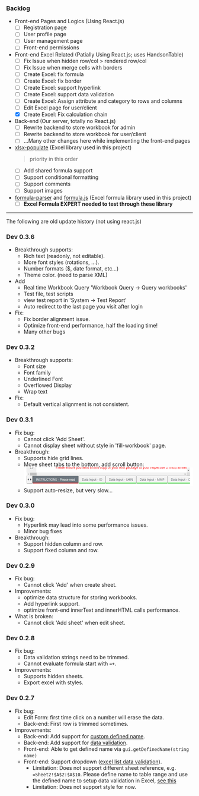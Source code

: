 ### Backlog
  - Front-end Pages and Logics (Using React.js)
    - [ ] Registration page
    - [ ] User profile page
    - [ ] User management page
    - [ ] Front-end permissions
    
  - Front-end Excel Related (Patially Using React.js; uses HandsonTable)
    - [ ] Fix Issue when hidden row/col > rendered row/col
    - [ ] Fix Issue when merge cells with borders
    - [ ] Create Excel: fix formula
    - [ ] Create Excel: fix border
    - [ ] Create Excel: support hyperlink
    - [ ] Create Excel: support data validation
    - [ ] Create Excel: Assign attribute and category to rows and columns
    - [ ] Edit Excel page for user/client
    - [x] Create Excel: Fix calculation chain
    
  - Back-end (Our server, totally no React.js)
    - [ ] Rewrite backend to store workbook for admin
    - [ ] Rewrite backend to store workbook for user/client
    - [ ] ...Many other changes here while implementing the front-end pages
    
  - [xlsx-populate](https://github.com/LesterLyu/xlsx-populate) (Excel library used in this project)
    > priority in this order
    - [ ] Add shared formula support
    - [ ] Support conditional formatting
    - [ ] Support comments
    - [ ] Support images
  
  - [formula-parser](https://github.com/LesterLyu/formula-parser) and [formula.js](https://github.com/LesterLyu/formula.js) (Excel formula library used in this project)
    - [ ] **Excel Formula EXPERT needed to test through these library**
---
The following are old update history (not using react.js)
### Dev 0.3.6
 - Breakthrough supports:
    - Rich text (readonly, not editable).
    - More font styles (rotations, ...).
    - Number formats ($, date format, etc...)
    - Theme color. (need to parse XML)
 - Add
    - Real time Workbook Query 'Workbook Query -> Query workbooks'
    - Test file, test scripts
    - view test report in 'System -> Test Report'
    - Auto redirect to the last page you visit after login
 - Fix:
    - Fix border alignment issue.
    - Optimize front-end performance, half the loading time!
    - Many other bugs

### Dev 0.3.2
 - Breakthrough supports:
    - Font size
    - Font family
    - Underlined Font
    - Overflowed Display
    - Wrap text
  - Fix:
    - Default vertical alignment is not consistent.

### Dev 0.3.1
 - Fix bug:
    - Cannot click 'Add Sheet'.
    - Cannot display sheet without style in 'fill-workbook' page.
 - Breakthrough:
    - Supports hide grid lines.
    - Move sheet tabs to the bottom, add scroll button:
        <img src="https://raw.githubusercontent.com/LesterLyu/MOHLTC-DataProject/dev-lester/documents/img/bottom-tabs.jpg" height="50" alt="bottom tabs"/>
    - Support auto-resize, but very slow...
### Dev 0.3.0
 - Fix bug:
    - Hyperlink may lead into some performance issues.
    - Minor bug fixes
 - Breakthrough:
    - Support hidden column and row.
    - Support fixed column and row.

### Dev 0.2.9
  - Fix bug:
    - Cannot click 'Add' when create sheet.
  - Improvements:
    - optimize data structure for storing workbooks.
    - Add hyperlink support.
    - optimize front-end innerText and innerHTML calls performance.
  - What is broken:
    - Cannot click 'Add sheet' when edit sheet.
### Dev 0.2.8
  - Fix bug:
    - Data validation strings need to be trimmed.
    - Cannot evaluate formula start with ```=+```.
  - Improvements:
    - Supports hidden sheets.
    - Export excel with styles.

### Dev 0.2.7
 - Fix bug:
    - Edit Form: first time click on a number will erase the data.
    - Back-end: First row is trimmed sometimes.
 - Improvements:
    - Back-end: Add support for [custom defined name](https://support.office.com/en-us/article/define-and-use-names-in-formulas-4d0f13ac-53b7-422e-afd2-abd7ff379c64).
    - Back-end: Add support for [data validation](https://support.office.com/en-us/article/apply-data-validation-to-cells-29fecbcc-d1b9-42c1-9d76-eff3ce5f7249).
    - Front-end: Able to get defined name via ```gui.getDefinedName(string name)```
    - Front-end: Support dropdown ([excel list data validation](https://support.office.com/en-us/article/apply-data-validation-to-cells-29fecbcc-d1b9-42c1-9d76-eff3ce5f7249)).
        - Limitation: Does not support different sheet reference,
        e.g. ```=Sheet2!$A$2:$A$10```. Please define name to table range
        and use the defined name to setup data validation in Excel, [see this](https://www.contextures.com/xlDataVal01.html)
        - Limitation: Does not support style for now.
